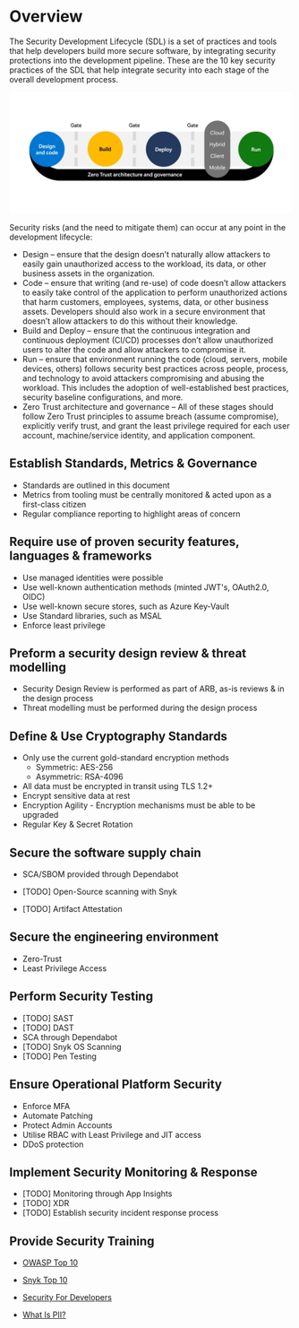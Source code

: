 # Overview

The Security Development Lifecycle (SDL) is a set of practices and tools that help developers build more secure software, by integrating security protections into the development pipeline. These are the 10 key security practices of the SDL that help integrate security into each stage of the overall development process.

![alt text](../../Images/zero-trust.png)

Security risks (and the need to mitigate them) can occur at any point in the development lifecycle:

- Design – ensure that the design doesn’t naturally allow attackers to easily gain unauthorized access to the workload, its data, or other business assets in the organization.
- Code – ensure that writing (and re-use) of code doesn’t allow attackers to easily take control of the application to perform unauthorized actions that harm customers, employees, systems, data, or other business assets. Developers should also work in a secure environment that doesn’t allow attackers to do this without their knowledge.
- Build and Deploy – ensure that the continuous integration and continuous deployment (CI/CD) processes don’t allow unauthorized users to alter the code and allow attackers to compromise it.
- Run – ensure that environment running the code (cloud, servers, mobile devices, others) follows security best practices across people, process, and technology to avoid attackers compromising and abusing the workload. This includes the adoption of well-established best practices, security baseline configurations, and more.
- Zero Trust architecture and governance – All of these stages should follow Zero Trust principles to assume breach (assume compromise), explicitly verify trust, and grant the least privilege required for each user account, machine/service identity, and application component.

## Establish Standards, Metrics & Governance

- Standards are outlined in this document
- Metrics from tooling must be centrally monitored & acted upon as a first-class citizen
- Regular compliance reporting to highlight areas of concern

## Require use of proven security features, languages & frameworks

- Use managed identities were possible
- Use well-known authentication methods (minted JWT's, OAuth2.0, OIDC)
- Use well-known secure stores, such as Azure Key-Vault
- Use Standard libraries, such as MSAL
- Enforce least privilege

## Preform a security design review & threat modelling

- Security Design Review is performed as part of ARB, as-is reviews & in the design process
- Threat modelling must be performed during the design process

## Define & Use Cryptography Standards

- Only use the current gold-standard encryption methods
  - Symmetric: AES-256
  - Asymmetric: RSA-4096
- All data must be encrypted in transit using TLS 1.2+
- Encrypt sensitive data at rest
- Encryption Agility - Encryption mechanisms must be able to be upgraded
- Regular Key & Secret Rotation

## Secure the software supply chain

- SCA/SBOM provided through Dependabot

- [TODO] Open-Source scanning with Snyk

- [TODO] Artifact Attestation

## Secure the engineering environment

- Zero-Trust
- Least Privilege Access

## Perform Security Testing

- [TODO] SAST
- [TODO] DAST
- SCA through Dependabot
- [TODO] Snyk OS Scanning
- [TODO] Pen Testing

## Ensure Operational Platform Security

- Enforce MFA
- Automate Patching
- Protect Admin Accounts
- Utilise RBAC with Least Privilege and JIT access
- DDoS protection

## Implement Security Monitoring & Response

- [TODO] Monitoring through App Insights
- [TODO] XDR
- [TODO] Establish security incident response process

## Provide Security Training

- [OWASP Top 10](https://learn.snyk.io/learning-paths/owasp-top-10/)

- [Snyk Top 10](https://learn.snyk.io/learning-paths/snyk-top-10/)

- [Security For Developers](https://learn.snyk.io/learning-paths/security-for-developers/)

- [What Is PII?](https://learn.snyk.io/lesson/what-is-pii/)